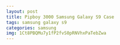 ```yaml
---
layout: post
title: Pipboy 3000 Samsung Galaxy S9 Case
tags: samsung galaxy s9
categories: samsung
img: 1Ct8PBQMu7y1fP2fvS0pRNVhxPaTebZwa
---
```

